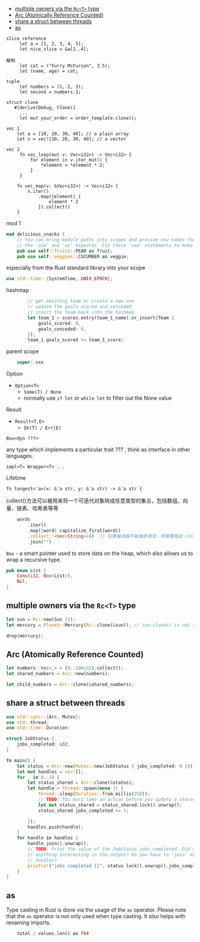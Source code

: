[](...menustart)

- [multiple owners via the `Rc<T>` type](#6f89ac8ad90c874cd0197cdc3d99acce)
- [Arc (Atomically Reference Counted)](#53dd50ec86132eaae56fd0aaccfbcca0)
- [share a struct between threads](#ff685bf526710a87ccd325a2b96f4399)
- [as](#f970e2767d0cfe75876ea857f92e319b)

[](...menuend)


```
slice reference
     let a = [1, 2, 3, 4, 5];
     let nice_slice = &a[1..4];

解构
     let cat = ("Furry McFurson", 3.5);
     let (name, age) = cat;

tuple
     let numbers = (1, 2, 3);
     let second = numbers.1;

struct clone
   #[derive(Debug, Clone)]
     ...
     let mut your_order = order_template.clone();

vec 1
    let a = [10, 20, 30, 40]; // a plain array
    let v = vec![10, 20, 30, 40]; // a vector

vec 2
     fn vec_loop(mut v: Vec<i32>) -> Vec<i32> {
         for element in v.iter_mut() {
             *element = *element * 2;
         }
     }

    fn vec_map(v: &Vec<i32>) -> Vec<i32> {
        v.iter()
            .map(|element| {
                element * 2
            }).collect()
    }
```


mod 1

```rust
mod delicious_snacks {
    // You can bring module paths into scopes and provide new names for them with
    // the 'use' and 'as' keywords. Fix these 'use' statements to make the code
    pub use self::fruits::PEAR as fruit;
    pub use self::veggies::CUCUMBER as veggie;
```

especially from the Rust standard library into your scope

```rust
use std::time::{SystemTime, UNIX_EPOCH};
```


hashmap

```rust
        // get existing team or create a new one
        // update the goals scored and conceded
        // insert the team back into the hashmap
        let team_1 = scores.entry(team_1_name).or_insert(Team {
            goals_scored: 0,
            goals_conceded: 0,
        });
        team_1.goals_scored += team_1_score;
```


parent scope

```rust
    super::xxx
```

Option

- `Option<T>`
    - `Some(T) / None`
    - normally use `if let` or `while let` to filter out the None value

Result

- `Result<T,E>`
    - `Ok(T) / Err(E)`


`Box<dyn ???>`

any type which implements a particular trait ??? ,  think as interface in other languages.


`impl<T> Wrapper<T> ...`


Lifetime

`fn longest<'a>(x: &'a str, y: &'a str) -> &'a str {`


collect()方法可以被用来将一个可迭代对象转成任意类型的集合，包括数组、向量、链表、哈希表等等

```rust
    words
        .iter()
        .map(|word| capitalize_first(word))
        .collect::<Vec<String>>()  // 如果编译器不能推断类型，则需要指定 collect的类型
        .join("")
```

`Box` - a smart pointer used to store data on the heap, which also allows us  to wrap a recursive type.

```rust
pub enum List {
    Cons(i32, Box<List>),
    Nil,
}
```


<h2 id="6f89ac8ad90c874cd0197cdc3d99acce"></h2>

## multiple owners via the `Rc<T>` type


```rust
let sun = Rc::new(Sun {});
let mercury = Planet::Mercury(Rc::clone(&sun)); // sun.clone() is not recommended

drop(mercury);
```



<h2 id="53dd50ec86132eaae56fd0aaccfbcca0"></h2>

## Arc (Atomically Reference Counted)

```rust
let numbers: Vec<_> = (0..100u32).collect();
let shared_numbers = Arc::new(numbers);

let child_numbers = Arc::clone(&shared_numbers);
```


<h2 id="ff685bf526710a87ccd325a2b96f4399"></h2>

## share a struct between threads

```rust
use std::sync::{Arc, Mutex};
use std::thread;
use std::time::Duration;

struct JobStatus {
    jobs_completed: u32,
}

fn main() {
    let status = Arc::new(Mutex::new(JobStatus { jobs_completed: 0 }));
    let mut handles = vec![];
    for _ in 0..10 {
        let status_shared = Arc::clone(&status);
        let handle = thread::spawn(move || {
            thread::sleep(Duration::from_millis(250));
            // TODO: You must take an action before you update a shared value to make it safe to share between threads
            let mut status_shared = status_shared.lock().unwrap();
            status_shared.jobs_completed += 1;

        });
        handles.push(handle);
    }
    for handle in handles {
        handle.join().unwrap();
        // TODO: Print the value of the JobStatus.jobs_completed. Did you notice
        // anything interesting in the output? Do you have to 'join' on all the
        // handles?
        println!("jobs completed {}", status.lock().unwrap().jobs_completed);
    }
}
```

<h2 id="f970e2767d0cfe75876ea857f92e319b"></h2>

## as 

Type casting in Rust is done via the usage of the `as` operator. Please note that the `as` operator is not only used when type casting. It also helps with renaming imports.

```rust
    total / values.len() as f64
```





